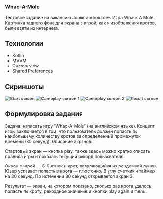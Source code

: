 ### Whac-A-Mole
Тестовое задание на вакансию Junior android dev. Игра Whack A Mole. Картинка заднего фона для экрана с игрой, как и изображения кротов, были взяты из интернета.

## Технологии
 - Kotlin 
 - MVVM
 - Custom view
 - Shared Preferences

## Скриншоты
![Start screen](https://github.com/onoprygit/Whac-A-Mole/blob/repo/screenshots/start_screenshot.jpg?raw=true)
![Gameplay screen 1](https://github.com/onoprygit/Whac-A-Mole/blob/repo/screenshots/gameplay_screenshot_2.jpg?raw=true)
![Gameplay screen 2](https://github.com/onoprygit/Whac-A-Mole/blob/repo/screenshots/gameplay_screenshot_1.jpg?raw=true)
![Result screen](https://github.com/onoprygit/Whac-A-Mole/blob/repo/screenshots/result_screenshot.jpg?raw=true)
## Формулировка задания
Задача: написать игру “Whac-A-Mole” (на английском языке). Концепт игры
заключается в том, что пользователь должен попасть по наибольшему
количеству кротов за определенный промежуток времени (30 секунд).
Описание экранов:

Стартовый экран — кнопка play, также здесь можно кратко описать
правила игры и показать текущий рекорд пользователя.

Экран с игрой — 6-9 лунок и крот, появляющийся из рандомной
лунки. Юзер успевает попасть в крота — плюс очко.
В углу счетчик и таймер на 30 секунд. По истечении 30 секунд
открывается экран 3.

Результат — экран, на котором показано, сколько раз крота удалось
попасть по кроту, рекордное значение и кнопки play again и menu.
